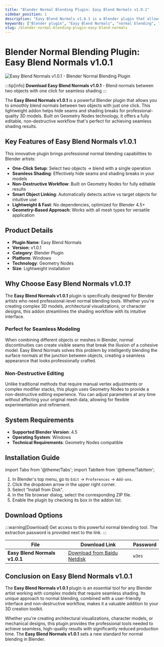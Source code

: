 ```yaml
---
title: "Blender Normal Blending Plugin: Easy Blend Normals v1.0.1"
sidebar_position: 1
description: "Easy Blend Normals v1.0.1 is a Blender plugin that allows you to smoothly blend normals between two objects with just one click. Perfect for seamless shading and hiding seams in 3D models."
keywords: ["Blender plugin", "Easy Blend Normals", "normal blending", "3D modeling", "seamless shading", "Blender 4.5", "geometry nodes", "Blender addon", "3D rendering", "normal maps"]
slug: /blender-normal-blending-plugin-easy-blend-normals
---
```

<!--Above is frontmatter Part-generate depend on content meet Google Seo, you need to balance automation efficiency with Google's core ranking factors—especially E-E-A-T (Experience, Expertise, Authoritativeness, Trustworthiness), -->

<!--First Part-This is Title -->
# Blender Normal Blending Plugin: Easy Blend Normals v1.0.1

<!--Second Part-This is First Banner -->
![Easy Blend Normals v1.0.1 - Blender Normal Blending Plugin](https://www.gfxcamp.com/wp-content/uploads/2025/08/Easy-Blend-Normals.jpg)

:::tip[info]
**Download Easy Blend Normals v1.0.1** - Blend normals between two objects with one click for seamless shading
:::

The **Easy Blend Normals v1.0.1** is a powerful Blender plugin that allows you to smoothly blend normals between two objects with just one click. This lightweight addon helps hide seams and shading breaks for professional-quality 3D models. Built on Geometry Nodes technology, it offers a fully editable, non-destructive workflow that's perfect for achieving seamless shading results.

## Key Features of Easy Blend Normals v1.0.1

This innovative plugin brings professional normal blending capabilities to Blender artists:

- **One-Click Setup**: Select two objects → blend with a single operation
- **Seamless Shading**: Effectively hide seams and shading breaks in your models
- **Non-Destructive Workflow**: Built on Geometry Nodes for fully editable results
- **Smart Object Linking**: Automatically detects active vs target objects for intuitive use
- **Lightweight & Fast**: No dependencies, optimized for Blender 4.5+
- **Geometry-Based Approach**: Works with all mesh types for versatile application

## Product Details

- **Plugin Name**: Easy Blend Normals
- **Version**: v1.0.1
- **Category**: Blender Plugin
- **Platform**: Windows
- **Technology**: Geometry Nodes
- **Size**: Lightweight installation

## Why Choose Easy Blend Normals v1.0.1?

The **Easy Blend Normals v1.0.1** plugin is specifically designed for Blender artists who need professional-level normal blending tools. Whether you're creating complex 3D models, architectural visualizations, or character designs, this addon streamlines the shading workflow with its intuitive interface.

### Perfect for Seamless Modeling

When combining different objects or meshes in Blender, normal discontinuities can create visible seams that break the illusion of a cohesive model. Easy Blend Normals solves this problem by intelligently blending the surface normals at the junction between objects, creating a seamless appearance that looks professionally crafted.

### Non-Destructive Editing

Unlike traditional methods that require manual vertex adjustments or complex modifier stacks, this plugin uses Geometry Nodes to provide a non-destructive editing experience. You can adjust parameters at any time without affecting your original mesh data, allowing for flexible experimentation and refinement.

## System Requirements

- **Supported Blender Version**: 4.5
- **Operating System**: Windows
- **Technical Requirements**: Geometry Nodes compatible

## Installation Guide

import Tabs from '@theme/Tabs';
import TabItem from '@theme/TabItem';

<Tabs>
  <TabItem value="blender-4.5" label="Blender 4.5" default>
    <ol>
      <li>In Blender's top menu, go to <code>Edit</code> → <code>Preferences</code> → <code>Add-ons</code>.</li>
      <li>Click the dropdown arrow in the upper right corner.</li>
      <li>Select "Install from Disk".</li>
      <li>In the file browser dialog, select the corresponding ZIP file.</li>
      <li>Enable the plugin by checking its box in the addon list.</li>
    </ol>
  </TabItem>
</Tabs>

<!-- The Last Part-Download -->
## Download Options
:::warning[Download]
Get access to this powerful normal blending tool. The extraction password is provided next to the link.
:::

| File                       | Download Link                                                              | Password |
| -------------------------- | -------------------------------------------------------------------------- | -------- |
| **Easy Blend Normals v1.0.1**  | [Download from Baidu Netdisk](https://pan.baidu.com/s/1hdbvmrsNTaYX21ex5y2NwA?pwd=w3es)        | `w3es`   |

## Conclusion on Easy Blend Normals v1.0.1

The **Easy Blend Normals v1.0.1** plugin is an essential tool for any Blender artist working with complex models that require seamless shading. Its unique approach to normal blending, combined with a user-friendly interface and non-destructive workflow, makes it a valuable addition to your 3D creation toolkit.

Whether you're creating architectural visualizations, character models, or mechanical designs, this plugin provides the professional tools needed to achieve seamless, high-quality results with significantly reduced production time. The **Easy Blend Normals v1.0.1** sets a new standard for normal blending in Blender.